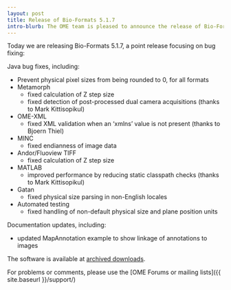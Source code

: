 ```yaml
---
layout: post
title: Release of Bio-Formats 5.1.7
intro-blurb: The OME team is pleased to announce the release of Bio-Formats 5.1.7
---
```

Today we are releasing Bio-Formats 5.1.7, a point release focusing on bug fixing:

Java bug fixes, including:

-  Prevent physical pixel sizes from being rounded to 0, for all formats
-  Metamorph
    -  fixed calculation of Z step size
    -  fixed detection of post-processed dual camera acquisitions (thanks to Mark Kittisopikul)
-  OME-XML
    -  fixed XML validation when an ‘xmlns’ value is not present (thanks to Bjoern Thiel)
-  MINC
    -  fixed endianness of image data
-  Andor/Fluoview TIFF
    -  fixed calculation of Z step size
-  MATLAB
    -  improved performance by reducing static classpath checks (thanks to Mark Kittisopikul)
-  Gatan
    -  fixed physical size parsing in non-English locales
-  Automated testing
    -  fixed handling of non-default physical size and plane position units

Documentation updates, including:

-  updated MapAnnotation example to show linkage of annotations to images

The software is available at [archived downloads](http://downloads.openmicroscopy.org/bio-formats/5.1.7).

For problems or comments, please use the [OME Forums or mailing lists]({{ site.baseurl }}/support/)
